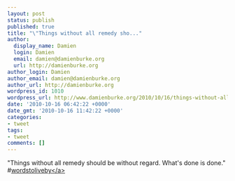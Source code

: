 ```yaml
---
layout: post
status: publish
published: true
title: "\"Things without all remedy sho..."
author:
  display_name: Damien
  login: Damien
  email: damien@damienburke.org
  url: http://damienburke.org
author_login: Damien
author_email: damien@damienburke.org
author_url: http://damienburke.org
wordpress_id: 1010
wordpress_url: http://www.damienburke.org/2010/10/16/things-without-all-remedy-sho-2/
date: '2010-10-16 06:42:22 +0000'
date_gmt: '2010-10-16 11:42:22 +0000'
categories:
- tweet
tags:
- tweet
comments: []
---
```

<p>"Things without all remedy should be without regard. What's done is done." #<a href="http:&#47;&#47;search.twitter.com&#47;search?q=%23wordstoliveby" class="aktt_hashtag">wordstoliveby<&#47;a></p>
